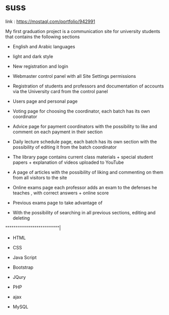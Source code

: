 # suss
link : https://mostaql.com/portfolio/942991

My first graduation project is a communication site for university students that contains the following sections

- English and Arabic languages

- light and dark style

- New registration and login

- Webmaster control panel with all Site Settings permissions

- Registration of students and professors and documentation of accounts via the University card from the control panel

- Users page and personal page

- Voting page for choosing the coordinator, each batch has its own coordinator

- Advice page for payment coordinators with the possibility to like and comment on each payment in their section

- Daily lecture schedule page, each batch has its own section with the possibility of editing it from the batch coordinator

- The library page contains current class materials + special student papers + explanation of videos uploaded to YouTube

- A page of articles with the possibility of liking and commenting on them from all visitors to the site

- Online exams page each professor adds an exam to the defenses he teaches , with correct answers + online score

- Previous exams page to take advantage of

- With the possibility of searching in all previous sections, editing and deleting

""""""""""""""""""""""""""|

- HTML

- CSS

- Java Script

- Bootstrap

- JQury

- PHP 
- ajax
- MySQL


